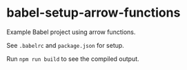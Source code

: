 # babel-setup-arrow-functions

Example Babel project using arrow functions.

See `.babelrc` and `package.json` for setup.

Run `npm run build` to see the compiled output.
